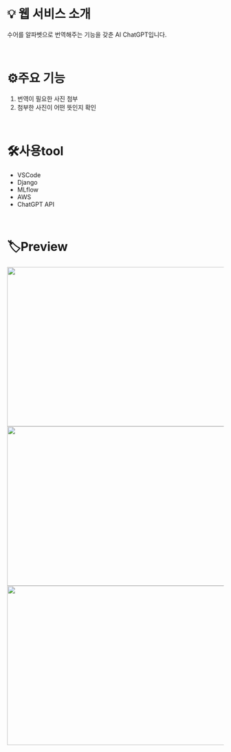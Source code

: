 # 💡 웹 서비스 소개
수어를 알파벳으로 번역해주는 기능을 갖춘 AI ChatGPT입니다. 

<br>

# ⚙주요 기능
1. 번역이 필요한 사진 첨부
2. 첨부한 사진이 어떤 뜻인지 확인
<br>
   
# 🛠️사용tool
- VSCode
- Django
- MLflow
- AWS
- ChatGPT API

  
<br>

# 🏷Preview
<img src="./image/1.png" width="700" height="370">
<img src="https://github.com/oaho/SignlanguagetoChatgpt/assets/112054732/28bfd6a5-6f0e-452a-a664-b663cf42c314" width="700" height="370">
<img src="https://github.com/oaho/SignlanguagetoChatgpt/assets/112054732/ce43076e-7ce6-4d4e-93c9-7225b61b9d70" width="700" height="370">

